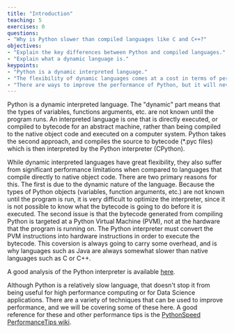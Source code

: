 ```yaml
---
title: "Introduction"
teaching: 5
exercises: 0
questions:
- "Why is Python slower than compiled languages like C and C++?"
objectives:
- "Explain the key differences between Python and compiled languages."
- "Explain what a dynamic language is."
keypoints:
- "Python is a dynamic interpreted language."
- "The flexibility of dynamic languages comes at a cost in terms of performance."
- "There are ways to improve the performance of Python, but it will never be as fast as compiled languages."
---
```

Python is a dynamic interpreted language. The "dynamic" part means that the types of variables, 
functions arguments, etc. are not known until the program runs. An interpreted language is one 
that is directly executed, or compiled to bytecode for an abstract machine, rather than being 
compiled to the native object code and executed on a computer system. Python takes the second 
approach, and compiles the source to bytecode (*.pyc files) which is then interpreted by the 
Python interpreter (CPython).

While dynamic interpreted languages have great flexibility, they also suffer from significant 
performance limitations when compared to languages that compile directly to native object code. 
There are two primary reasons for this. The first is due to the dynamic nature of the language. 
Because the types of Python objects (variables, function arguments, etc.) are not known until 
the program is run, it is very difficult to optimize the interpreter, since it is not possible 
to know what the bytecode is going to do before it is executed. The second issue is that the 
bytecode generated from compiling Python is targeted at a Python Virtual Machine (PVM), not 
at the hardware that the program is running on. The Python interpreter must convert the PVM 
instructions into hardware instructions in order to execute the bytecode. This coversion is 
always going to carry some overhead, and is why languages such as Java are always somewhat 
slower than native languages such as C or C++.

A good analysis of the Python interpreter is available [here](http://akaptur.com/blog/2013/11/15/introduction-to-the-python-interpreter).

Although Python is a relatively slow language, that doesn't stop it from being useful for high
performance computing or for Data Science applications. There are a variety of techniques that 
can be used to improve performance, and we will be covering some of these here. A good reference
for these and other performance tips is the [PythonSpeed PerformanceTips wiki](https://wiki.python.org/moin/PythonSpeed/PerformanceTips).